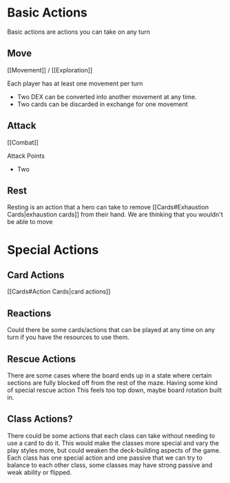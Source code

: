 # Basic Actions
Basic actions are actions you  can take on any turn 
## Move
[[Movement]] / [[Exploration]]

Each player has at least one movement per turn
* Two DEX can be converted into another movement at any time.
* Two cards can be discarded in exchange for one movement


## Attack
[[Combat]]

Attack Points
* Two 

## Rest
Resting is an action that a hero can take to  remove [[Cards#Exhaustion Cards|exhaustion cards]] from their hand.
We are thinking that you wouldn't be able to move 

# Special Actions

## Card Actions
[[Cards#Action Cards|card actions]]

## Reactions
Could there be some cards/actions that can be played at any time on any turn if you have the resources to use them.

## Rescue Actions
There are some cases where the board ends up in a state where certain sections are fully blocked off from the rest of the maze. Having some kind of special rescue action
This feels too top down, maybe board rotation built in. 
## Class Actions?
There could be some actions that each class can take without needing to use a card to do it. This would make the classes more special and vary the play styles more, but could weaken the deck-building aspects of the game. 
Each class has one special action and one passive that we can try to balance to each other class, some classes may have strong passive and weak ability or flipped.